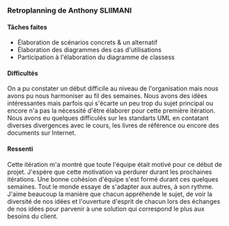 ### Retroplanning de Anthony SLIIMANI

#### Tâches faites

- Élaboration de scénarios concrets & un alternatif
- Élaboration des diagrammes des cas d'utilisations
- Participation à l'élaboration du diagramme de classess


#### Difficultés
On a pu constater un début difficile au niveau de l'organisation mais nous avons pu nous harmoniser au fil des semaines. Nous avons des idées intéressantes mais parfois qui s'écarte un peu trop du sujet principal ou encore n'a pas la nécessité d'être élaborer pour cette première itération. Nous avons eu quelques difficulés sur les standarts UML en contatant diverses divergences avec le cours, les livres de référence ou encore des documents sur Internet.

#### Ressenti

Cette itération m'a montré que toute l'équipe était motivé pour ce début de projet. J'espère que cette motivation va perdurer durant les prochaines itérations. Une bonne cohésion d'équipe s'est formé durant ces quelques semaines. Tout le monde essaye de s'adapter aux autres, à son rythme. J'aime beaucoup la manière que chacun appréhende le sujet, de voir la diversité de nos idées et l'ouverture d'esprit de chacun lors des échanges de nos idées pour parvenir à une solution qui correspond le plus aux besoins du client.
